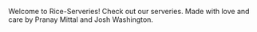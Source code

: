 Welcome to Rice-Serveries! Check out our serveries.
Made with love and care by Pranay Mittal and Josh Washington.